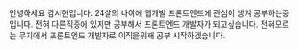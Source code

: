 안녕하세요 김시현입니다.
24살의 나이에 웹개발 프론트엔드에 관심이 생겨 공부하는중입니다.
전혀 다른직종에 있지만 공부해서 프론트엔드 개발자가 되고싶습니다.
전혀모르는 무지에서 프론트엔드 개발자로 이직을위해 공부 시작하겠습니다.
